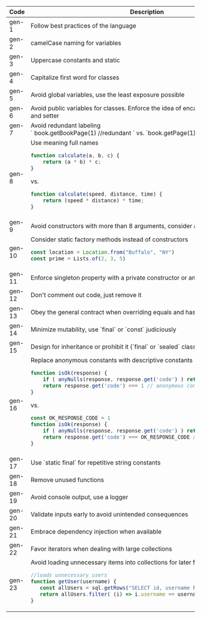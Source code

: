 <table>
<thead>
<tr><th> Code </th><th>Description</th></tr>
</thead>
<tbody>
<tr><td> gen-1  </td><td> Follow best practices of the language</td></tr>
<tr><td> gen-2  </td><td> camelCase naming for variables</td></tr>
<tr><td> gen-3  </td><td> Uppercase constants and static</td></tr>
<tr><td> gen-4  </td><td> Capitalize first word for classes</td></tr>
<tr><td> gen-5  </td><td> Avoid global variables, use the least exposure possible</td></tr>
<tr><td> gen-6  </td><td> Avoid public variables for classes. Enforce the idea of encapsulation with getters and setter</td></tr>
<tr><td> gen-7  </td><td> Avoid redundant labeling <br/> ` book.getBookPage(1) //redundant ` vs. `book.getPage(1)`</td></tr>
<tr><td> gen-8  </td><td> Use meaning full names 

```javascript
function calculate(a, b, c) {
    return (a * b) * c;
}
```
vs.
```javascript
function calculate(speed, distance, time) {
    return (speed * distance) * time;
}
```

<tr><td> gen-9  </td><td> Avoid constructors with more than 8 arguments, consider a builder or data object</td></tr>
<tr><td> gen-10 </td><td> Consider static factory methods instead of constructors

```javascript
const location = Location.from("Buffalo", "NY")
const prime = Lists.of(2, 3, 5)
```

</td></tr>
<tr><td> gen-11 </td><td> Enforce singleton property with a private constructor or an enum type</td></tr>
<tr><td> gen-12 </td><td> Don't comment out code, just remove it</td></tr>
<tr><td> gen-13 </td><td> Obey the general contract when overriding equals and hashCode</td></tr>
<tr><td> gen-14 </td><td> Minimize mutability, use `final` or `const` judiciously</td></tr>
<tr><td> gen-15 </td><td> Design for inheritance or prohibit it (`final` or `sealed` class)</td></tr>
<tr><td> gen-16 </td><td> Replace anonymous constants with descriptive constants

```javascript
function isOk(response) {
    if ( anyNulls(response, response.get('code') ) return false;
    return response.get('code') === 1 // anonymous constant
}
```
vs.
```javascript
const OK_RESPONSE_CODE = 1 
function isOk(response) {
    if ( anyNulls(response, response.get('code') ) return false;
    return response.get('code') === OK_RESPONSE_CODE // descriptive constant
}
```

</td></tr>
<tr><td> gen-17 </td><td> Use `static final` for repetitive string constants</td></tr>
<tr><td> gen-18 </td><td> Remove unused functions</td></tr>
<tr><td> gen-19 </td><td> Avoid console output, use a logger</td></tr>
<tr><td> gen-20 </td><td> Validate inputs early to avoid unintended consequences</td></tr>
<tr><td> gen-21 </td><td> Embrace dependency injection when available</td></tr>
<tr><td> gen-22 </td><td> Favor iterators when dealing with large collections</td></tr>
<tr><td> gen-23 </td><td> Avoid loading unnecessary items into collections for later filtering 

```javascript
//loads unnecessary users
function getUser(username) {
   const allUsers = sql.getRows("SELECT id, username FORM users")
   return allUsers.filter( (i) => i.username == username ).findFirst()
}
```

</td></tr>
</tbody>
</table>
